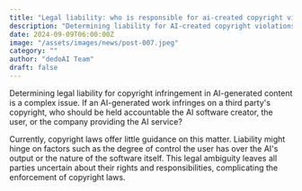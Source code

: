 ```yaml
---
title: "Legal liability: who is responsible for ai-created copyright violations?"
description: "Determining liability for AI-created copyright violations is complex. It’s unclear whether the AI's creator, user, or service provider is responsible. Current laws provide little guidance, leaving all parties uncertain about their legal obligations."
date: 2024-09-09T06:00:00Z
image: "/assets/images/news/post-007.jpeg"
category: ""
author: "dedoAI Team"
draft: false
---
```


Determining legal liability for copyright infringement in AI-generated content is a complex issue. If an AI-generated work infringes on a third party's copyright, who should be held accountable the AI software creator, the user, or the company providing the AI service?

Currently, copyright laws offer little guidance on this matter. Liability might hinge on factors such as the degree of control the user has over the AI's output or the nature of the software itself. This legal ambiguity leaves all parties uncertain about their rights and responsibilities, complicating the enforcement of copyright laws.
